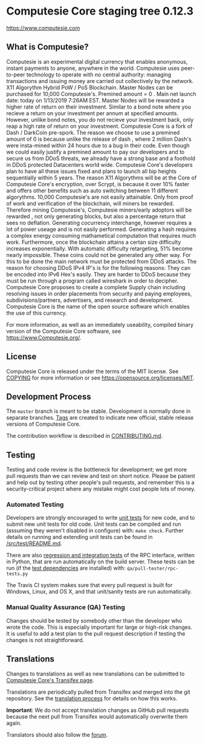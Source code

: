 Computesie Core staging tree 0.12.3
===============================

https://www.computesie.com


What is Computesie?
----------------

Computesie is an experimental digital currency that enables anonymous, instant payments to anyone, anywhere in the world. Computesie uses peer-to-peer technology to operate with no central authority: managing transactions and issuing money are carried out collectively by the network. X11 Algorythm Hybrid PoW / PoS Blockchain. Master Nodes can be purchased for 10,000  Computesie's. Premined amount = 0 . Main net launch date: today on 1/13/2019 7:26AM EST. Master Nodes will be rewarded a higher rate of return on their investment. Similar to a bond note where you recieve a return on your investment per annum at specified amounts. However, unlike bond notes, you do not recieve your investment back, only reap a high rate of return on your investment. Computesie Core is a fork of Dash / DarkCoin pre-spork. The reason we choose to use a premined amount of 0 is because unlike the release of dash , where 2 million Dash's were insta-mined within 24 hours due to a bug in their code. Even though we could easily justify a premined amount to pay our developers and to secure us from DDoS threats, we already have a strong base and a foothold in DDoS protected Datacenters world wide. Computesie Core's developers plan to have all these issues fixed and plans to launch all bip heights sequentially within 5 years.  The reason X11 Algorythms will be at the Core of Computesie Core's encryption, over Scrypt, is because it over  10% faster and offers other benefits such as auto switching between 11 different algorythms. 10,000 Computesie's are not easily attainable. Only from proof of work and verification of the blockchain, will miners be rewarded. Therefore mining Computesie's, Computesie miners/early adoptors will be rewarded , not only generating blocks, but also a percentage return that sees no deflation. Generating cocurrency interchange, however requires a lot of power useage and is not easily performed. Generating a hash requires a complex energy consuming mathametical computation that requires much work. Furthermore, once the blockchain attains a certan size difficulty increases exponentially. With automatic difficulty retargeting, 51% become nearly impossible. These coins could not be generated any other way. For this to be done the main network must be protected from DDoS attacks. The reason for choosing DDoS IPv4 IP's is for the following reasons: They can be encoded into IPv6 Hex's easily. They are harder to DDoS because they must be run through a program called wireshark in order to decipher. Computesie Core proposes to create a complete Supply chain including resolving issues in order placements from security and paying employees, subdivisions/partners, advertisers, and research and development. Computesie Core is the name of the open source software which enables the use of this currency.

For more information, as well as an immediately useability, compiled binary version of
the Computesie Core software, see https://www.Computesie.org/.


License
-------

Computesie Core is released under the terms of the MIT license. See [COPYING](COPYING) for more
information or see https://opensource.org/licenses/MIT.

Development Process
-------------------

The `master` branch is meant to be stable. Development is normally done in separate branches.
[Tags](https://github.com/minblock/computesie/tags) are created to indicate new official,
stable release versions of Computesie Core.

The contribution workflow is described in [CONTRIBUTING.md](CONTRIBUTING.md).

Testing
-------

Testing and code review is the bottleneck for development; we get more pull
requests than we can review and test on short notice. Please be patient and help out by testing
other people's pull requests, and remember this is a security-critical project where any mistake might cost people
lots of money.

### Automated Testing

Developers are strongly encouraged to write [unit tests](src/test/README.md) for new code, and to
submit new unit tests for old code. Unit tests can be compiled and run
(assuming they weren't disabled in configure) with: `make check`. Further details on running
and extending unit tests can be found in [/src/test/README.md](/src/test/README.md).

There are also [regression and integration tests](/qa) of the RPC interface, written
in Python, that are run automatically on the build server.
These tests can be run (if the [test dependencies](/qa) are installed) with: `qa/pull-tester/rpc-tests.py`

The Travis CI system makes sure that every pull request is built for Windows, Linux, and OS X, and that unit/sanity tests are run automatically.

### Manual Quality Assurance (QA) Testing

Changes should be tested by somebody other than the developer who wrote the
code. This is especially important for large or high-risk changes. It is useful
to add a test plan to the pull request description if testing the changes is
not straightforward.

Translations
------------

Changes to translations as well as new translations can be submitted to
[Computesie Core's Transifex page](https://www.transifex.com/projects/p/computesie/).

Translations are periodically pulled from Transifex and merged into the git repository. See the
[translation process](doc/translation_process.md) for details on how this works.

**Important**: We do not accept translation changes as GitHub pull requests because the next
pull from Transifex would automatically overwrite them again.

Translators should also follow the [forum](https://www.Compute.ca/forum/topic/ovo-worldwide-collaboration.88/).
